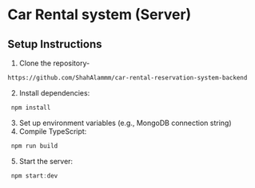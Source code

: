 # Car Rental system (Server)

## Setup Instructions

1. Clone the repository-

```bash
https://github.com/ShahAlammm/car-rental-reservation-system-backend
```

2. Install dependencies:

```typescript
 npm install
```

3. Set up environment variables (e.g., MongoDB connection string)
4. Compile TypeScript:

```typescript
 npm run build
```

5. Start the server:

```typescript
 npm start:dev
```
